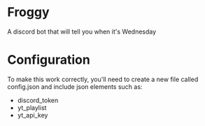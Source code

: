 # Froggy
A discord bot that will tell you when it's Wednesday

# Configuration
To make this work correctly, you'll need to create a new file called config.json and include json elements such as:
- discord_token
- yt_playlist
- yt_api_key
